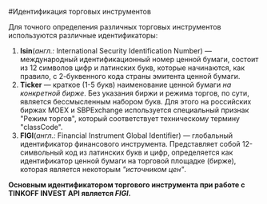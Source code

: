 #Идентификация торговых инструментов

Для точного определения различных торговых инструментов используются различные идентификаторы: 

1. **Isin**(*англ.:* International Security Identification Number) — международный 
идентификационный номер ценной бумаги, состоит из 12 символов цифр и латинских букв, 
которые начинаются, как правило, с 2-буквенного кода страны эмитента ценной бумаги.
2. **Ticker** — краткое (1-5 букв) наименование ценной бумаги *на конкретной бирже*. Без 
указания биржи и режима торгов, по сути, является бессмысленным набором букв. Для этого 
на российских биржах MOEX и SBPExchange используется специальный признак "Режим торгов", 
который соответствует техническому термину "classCode".
3. **FIGI**(*англ.:* Financial Instrument Global Identifier) — глобальный идентификатор 
финансового инструмента. Представляет собой 12-символьный код из латинских букв и цифр, 
определяется как идентификатор ценной бумаги на торговой площадке (бирже), которая 
является некоторым *"источником цен"*.

**Основным идентификатором торгового инструмента при работе с TINKOFF INVEST API 
является *FIGI*.**